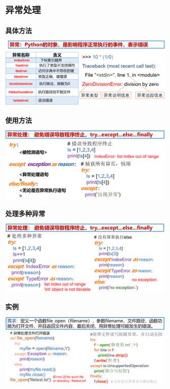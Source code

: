 # 异常处理

## 具体方法

<img src="img/6.异常处理/image-20221129185931943.png" alt="image-20221129185931943" style="zoom: 67%;" />

## 使用方法

<img src="img/6.异常处理/image-20221129185955038.png" alt="image-20221129185955038" style="zoom:67%;" />

## 处理多种异常

<img src="img/6.异常处理/image-20221129190140193.png" alt="image-20221129190140193" style="zoom:67%;" />

## 实例

<img src="img/6.异常处理/image-20221129190231514.png" alt="image-20221129190231514" style="zoom:67%;" />